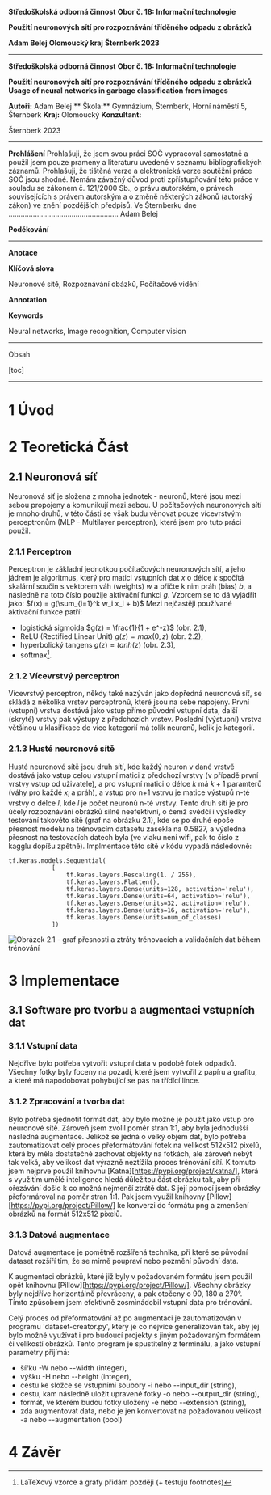 **Středoškolská odborná činnost**
**Obor č. 18: Informační technologie**

**Použití neuronových sítí pro rozpoznávání tříděného odpadu z obrázků**

**Adam Belej**
**Olomoucký kraj**
**Šternberk 2023**

***

**Středoškolská odborná činnost**
**Obor č. 18: Informační technologie**

**Použití neuronových sítí pro rozpoznávání tříděného odpadu z obrázků**
**Usage of neural networks in garbage classification from images**

**Autoři:** Adam Belej
** Škola:** Gymnázium, Šternberk, Horní náměstí 5, Šternberk
**Kraj:** Olomoucký
**Konzultant:** 

Šternberk 2023

***

**Prohlášení**
Prohlašuji, že jsem svou práci SOČ vypracoval samostatně a použil jsem pouze prameny
a literaturu uvedené v seznamu bibliografických záznamů.
Prohlašuji, že tištěná verze a elektronická verze soutěžní práce SOČ jsou shodné.
Nemám závažný důvod proti zpřístupňování této práce v souladu se zákonem č. 121/2000 Sb.,
o právu autorském, o právech souvisejících s právem autorským a o změně některých zákonů
(autorský zákon) ve znění pozdějších předpisů.
Ve Šternberku dne  ………………………………………………
Adam Belej


**Poděkování**

***

**Anotace**

**Klíčová slova**

Neuronové sítě, Rozpoznávání obázků, Počítačové vidění

**Annotation**

**Keywords**

Neural networks, Image recognition, Computer vision

***

Obsah

[toc]

***

# 1 Úvod


# 2 Teoretická Část

## 2.1 Neuronová síť
Neuronová síť je složena z mnoha jednotek - neuronů, které jsou mezi sebou propojeny a komunikují mezi sebou. U počítačových neuronových sítí je mnoho druhů, v této části se však budu věnovat pouze vícevrstvým perceptronům (MLP - Multilayer perceptron), které jsem pro tuto práci použil.

### 2.1.1 Perceptron
Perceptron je základní jednotkou počítačových neuronových sítí, a jeho jádrem je algoritmus, který pro matici vstupních dat $x$ o délce $k$ spočítá skalární součin s vektorem váh (weights) $w$ a přičte k nim práh (bias) $b$, a následně na toto číslo použije aktivační funkci $g$. Vzorcem se to dá vyjádřit jako:
$f(x) = g(\sum_{i=1}^k w_i  x_i + b)$
Mezi nejčastěji používané aktivační funkce patří:

- logistická sigmoida $g(z) = \frac{1}{1 + e^-z}$ (obr. 2.1), 
- ReLU (Rectified Linear Unit) $g(z) = max(0, z)$ (obr. 2.2), 
- hyperbolický tangens $g(z) = tanh(z)$ (obr. 2.3),
- softmax[^1].

[^1]: LaTeXový vzorce a grafy přidám později (+ testuju footnotes)

### 2.1.2 Vícevrstvý perceptron
Vícevrstvý perceptron, někdy také nazýván jako dopředná neuronová síť, se skládá z několika vrstev perceptronů, které jsou na sebe napojeny. První (vstupní) vrstva dostává jako vstup přímo původní vstupní data, další (skryté) vrstvy pak výstupy z předchozích vrstev. Poslední (výstupní) vrstva většinou u klasifikace do více kategorií má tolik neuronů, kolik je kategorií.  

### 2.1.3 Husté neuronové sítě
Husté neuronové sítě jsou druh sítí, kde každý neuron v dané vrstvě dostává jako vstup celou vstupní matici z předchozí vrstvy (v případě první vrstvy vstup od uživatele), a pro vstupní matici o délce $k$ má $k + 1$ paramterů (váhy pro každé $x_i$ a práh), a vstup pro n+1 vstrvu je matice výstupů n-té vrstvy o délce $l$, kde $l$ je počet neuronů  n-té vrstvy. Tento druh sítí je pro účely rozpoznávání obrázků silně neefektivní, o čemž svědčí i výsledky testování takovéto sítě (graf na obrázku 2.1), kde se po druhé epoše přesnost modelu na trénovacím datasetu zasekla na 0.5827, a výsledná přesnost na testovacích datech byla (ve vlaku není wifi, pak to číslo z kagglu dopíšu zpětně). Implmentace této sítě v kódu vypadá následovně:

```
tf.keras.models.Sequential(
            [
                tf.keras.layers.Rescaling(1. / 255),
                tf.keras.layers.Flatten(),
                tf.keras.layers.Dense(units=128, activation='relu'),
                tf.keras.layers.Dense(units=64, activation='relu'),
                tf.keras.layers.Dense(units=32, activation='relu'),
                tf.keras.layers.Dense(units=16, activation='relu'),
                tf.keras.layers.Dense(units=num_of_classes)
            ])

```

![Obrázek 2.1 - graf přesnosti a ztráty trénovacích a validačních dat během trénování](/images/dense_graph.png)

# 3 Implementace

## 3.1 Software pro tvorbu a augmentaci vstupních dat

### 3.1.1 Vstupní data
Nejdříve bylo potřeba vytvořit vstupní data v podobě fotek odpadků. Všechny fotky byly foceny na pozadí, které jsem vytvořil z papíru a grafitu, a které má napodobovat pohybující se pás na třídící lince.

### 3.1.2 Zpracování a tvorba dat
Bylo potřeba sjednotit formát dat, aby bylo možné je použít jako vstup pro neuronové sítě. Zároveň jsem zvolil poměr stran 1:1, aby byla jednodušší následná augmentace. Jelikož se jedná o velký objem dat, bylo potřeba zautomatizovat celý proces přeformátování fotek na velikost 512x512 pixelů, která by měla dostatečně zachovat objekty na fotkách, ale zároveň nebýt tak velká, aby velikost dat výrazně neztížila proces trénování sítí. K tomuto jsem nejprve použil knihovnu [Katna][https://pypi.org/project/katna/], která s využitím umělé inteligence hledá důležitou část obrázku tak, aby při ořezávání došlo k co možná nejmenší ztrátě dat. S její pomocí jsem obrázky přeformároval na poměr stran 1:1. Pak jsem využil knihovny  [Pillow][https://pypi.org/project/Pillow/] ke konverzi do formátu png a zmenšení obrázků na formát 512x512 pixelů.

### 3.1.3 Datová augmentace
Datová augmentace je pomětně rozšířená technika, při které se původní dataset rozšíří tím, že se mírně poupraví nebo pozmění původní data.

K augmentaci obrázků, které již byly v požadovaném formátu jsem použil opět knihovnu [Pillow][https://pypi.org/project/Pillow/]. Všechny obrázky byly nejdříve horizontálně převráceny, a pak otočeny o 90, 180 a 270°. Tímto způsobem jsem efektivně zosminádobil vstupní data pro trénování.

Celý proces od přeformátování až po augmentaci je zautomatizován v programu 'dataset-creator.py', který je co nejvíce generalizován tak, aby jej bylo možné využívat i pro budoucí projekty s jiným požadovaným formátem či velikostí obrázků. Tento program je spustitelný z terminálu, a jako vstupní parametry přijímá:
- šířku -W nebo --width (integer),
- výšku -H nebo --height (integer),
- cestu ke složce se vstupními soubory -i nebo --input_dir (string),
- cestu, kam následně uložit upravené fotky -o nebo --output_dir (string),
- formát, ve kterém budou fotky uloženy -e nebo --extension (string),
- zda augmentovat data, nebo je jen konvertovat na požadovanou velikost -a nebo --augmentation (bool)


# 4 Závěr
